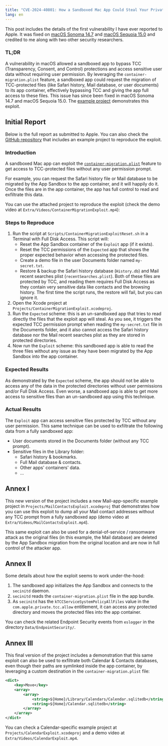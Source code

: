 ```yaml
---
title: "CVE-2024-40801: How a Sandboxed Mac App Could Steal Your Private Data Bypassing TCC Protections"
lang: en
---
```


This post includes the details of the first vulnerability I have ever reported to Apple. It was fixed on [macOS Sonoma 14.7](https://support.apple.com/en-us/121247) and [macOS Sequoia 15.0](https://support.apple.com/en-us/121238) and credited to me along with two other security researchers.

### TL;DR

A vulnerability in macOS allowed a sandboxed app to bypass TCC (Transparency, Consent, and Control) protections and access sensitive user data without requiring user permission. By leveraging the `container-migration.plist` feature, a sandboxed app could request the migration of TCC-protected files (like Safari history, Mail database, or user documents) to its app container, effectively bypassing TCC and giving the app full access to these files. This issue has since been fixed in macOS Sonoma 14.7 and macOS Sequoia 15.0. The [example project](https://github.com/pvieito/ContainerMigrationExploit) demonstrates this exploit.

## Initial Report

Below is the full report as submitted to Apple. You can also check the [GitHub repository](https://github.com/pvieito/ContainerMigrationExploit) that includes an example project to reproduce the exploit.

### Introduction

A sandboxed Mac app can exploit the [`container-migration.plist`](https://developer.apple.com/documentation/security/app_sandbox/migrating_your_app_s_files_to_its_app_sandbox_container#4098974) feature to get access to TCC-protected files without any user permission prompt.

For example, you can request the Safari history file or Mail database to be migrated by the App Sandbox to the app container, and it will happily do it. Once the files are in the app container, the app has full control to read and exfiltrate this data.

You can use the attached project to reproduce the exploit (check the demo video at `Extra/Videos/ContainerMigrationExploit.mp4`):

### Steps to Reproduce

1. Run the script at `Scripts/ContainerMigrationExploitReset.sh` in a Terminal with Full Disk Access. This script will:
   - Reset the App Sandbox container of the `Exploit` app (if it exists).
   - Reset the TCC permissions of the `Expected` app that shows the proper expected behavior when accessing the protected files.
   - Create a demo file in the user Documents folder named `my-secret.txt`.
   - Restore & backup the Safari history database (`History.db`) and Mail recent searches plist (`recentSearches.plist`). Both of these files are protected by TCC, and reading them requires Full Disk Access as they contain very sensitive data like contacts and the browsing history. The first time the script runs, the restore will fail, but you can ignore it.
2. Open the Xcode project at `Projects/ContainerMigrationExploit.xcodeproj`.
3. Run the `Expected` scheme: this is an un-sandboxed app that tries to read directly the files that the exploit app will steal. As you see, it triggers the expected TCC permission prompt when reading the `my-secret.txt` file in the Documents folder, and it also cannot access the Safari history database nor the Mail recent searches plist as they are stored in protected directories.
4. Now run the `Exploit` scheme: this sandboxed app is able to read the three files without any issue as they have been migrated by the App Sandbox into the app container.

### Expected Results

As demonstrated by the `Expected` scheme, the app should not be able to access any of the data in the protected directories without user permissions and/or Full Disk Access. Even worse, a sandboxed app is able to get more access to sensitive files than an un-sandboxed app using this technique.

### Actual Results

The `Exploit` app can access sensitive files protected by TCC without any user permission. This same technique can be used to exfiltrate the following data from a fully sandboxed app:
- User documents stored in the Documents folder (without any TCC prompt).
- Sensitive files in the Library folder:
  - Safari history & bookmarks.
  - Full Mail database & contacts.
  - Other apps' containers' data.
  - …

## Annex I

This new version of the project includes a new Mail-app-specific example project in `Projects/MailContactsExploit.xcodeproj` that demonstrates how you can use this exploit to dump all your Mail contact addresses without any TCC prompt from a fully sandboxed app (demo video at `Extra/Videos/MailContactsExploit.mp4`).

This same exploit can also be used for a denial-of-service / ransomware attack as the original files (in this example, the Mail database) are deleted by the App Sandbox migration from the original location and are now in full control of the attacker app.

## Annex II

Some details about how the exploit seems to work under-the-hood:
1. The sandboxed app initializes the App Sandbox and connects to the `secinitd` daemon.
2. `secinitd` reads the `container-migration.plist` file in the app bundle.
3. As `secinitd` has the `kTCCServiceSystemPolicyAllFiles` value in the `com.apple.private.tcc.allow` entitlement, it can access any protected directory and moves the protected files into the app container.

You can check the related Endpoint Security events from `eslogger` in the directory `Data/EndpointSecurity/`.

## Annex III

This final version of the project includes a demonstration that this same exploit can also be used to exfiltrate both Calendar & Contacts databases, even though their paths are symlinked inside the app container, by leveraging a custom destination in the `container-migration.plist` file:

```xml
<dict>
    <key>Move</key>
    <array>
        <array>
            <string>${Home}/Library/Calendars/Calendar.sqlitedb</string>
            <string>${Home}/Calendar.sqlitedb</string>
        </array>
    </array>
</dict>
```

You can check a Calendar-specific example project at `Projects/CalendarExploit.xcodeproj` and a demo video at `Extra/Videos/CalendarExploit.mp4`.
